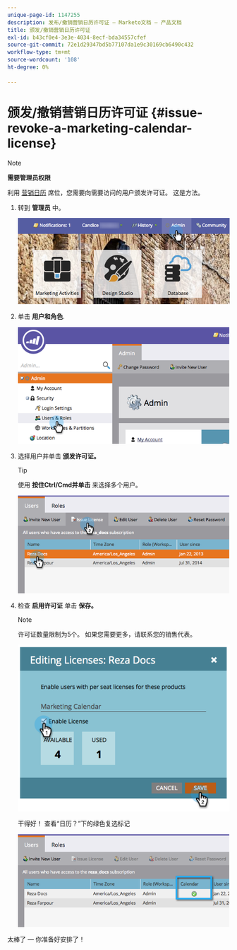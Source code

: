 ```yaml
---
unique-page-id: 1147255
description: 发布/撤销营销日历许可证 — Marketo文档 — 产品文档
title: 颁发/撤销营销日历许可证
exl-id: b43cf0e4-3e3e-4034-8ecf-bda34557cfef
source-git-commit: 72e1d29347bd5b77107da1e9c30169cb6490c432
workflow-type: tm+mt
source-wordcount: '108'
ht-degree: 0%

---
```


# 颁发/撤销营销日历许可证 {#issue-revoke-a-marketing-calendar-license}

>[!NOTE]
>
>**需要管理员权限**

利用 [营销日历](/help/marketo/product-docs/core-marketo-concepts/marketing-calendar/understanding-the-calendar/navigating-the-marketing-calendar.md) 席位，您需要向需要访问的用户颁发许可证。 这是方法。

1. 转到 **管理员** 中。

   ![](assets/adminhand.png)

1. 单击 **用户和角色**.

   ![](assets/2.png)

1. 选择用户并单击 **颁发许可证。**

   >[!TIP]
   >
   >使用 **按住Ctrl/Cmd并单击** 来选择多个用户。

   ![](assets/3.png)

1. 检查 **启用许可证** 单击 **保存。**

   >[!NOTE]
   >
   >许可证数量限制为5个。 如果您需要更多，请联系您的销售代表。

   ![](assets/4.png)

   干得好！ 查看“日历？”下的绿色复选标记

   ![](assets/5.png)

太棒了 — 你准备好安排了！
